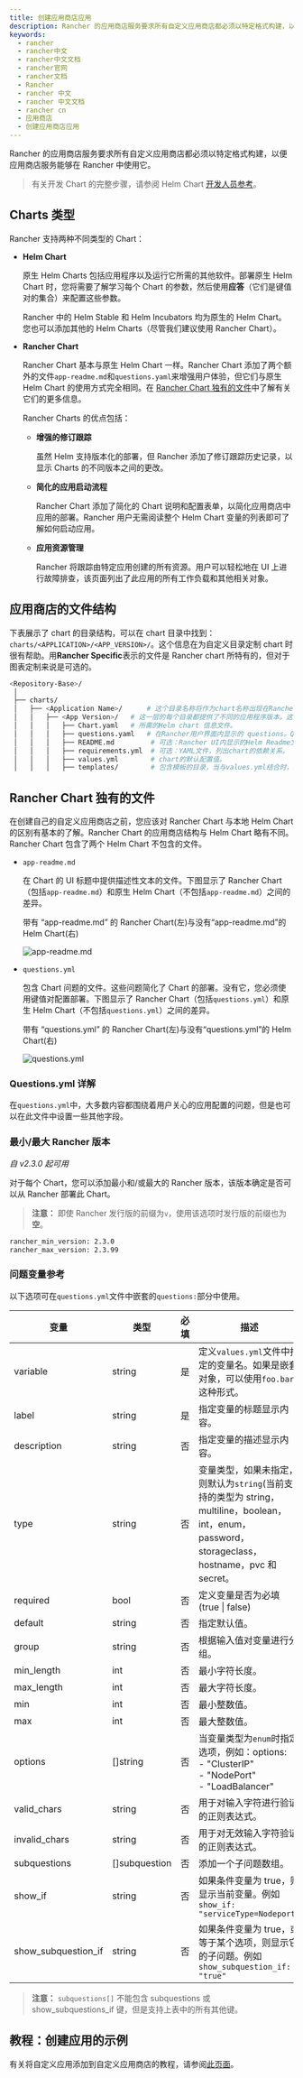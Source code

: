```yaml
---
title: 创建应用商店应用
description: Rancher 的应用商店服务要求所有自定义应用商店都必须以特定格式构建，以便应用商店服务能够在 Rancher 中使用它。有关开发 Chart 的完整步骤，请参阅Helm Chart开发人员参考。
keywords:
  - rancher
  - rancher中文
  - rancher中文文档
  - rancher官网
  - rancher文档
  - Rancher
  - rancher 中文
  - rancher 中文文档
  - rancher cn
  - 应用商店
  - 创建应用商店应用
---
```


Rancher 的应用商店服务要求所有自定义应用商店都必须以特定格式构建，以便应用商店服务能够在 Rancher 中使用它。

> 有关开发 Chart 的完整步骤，请参阅 Helm Chart [开发人员参考](https://helm.sh/docs/chart_template_guide/)。

## Charts 类型

Rancher 支持两种不同类型的 Chart：

- **Helm Chart**

  原生 Helm Charts 包括应用程序以及运行它所需的其他软件。部署原生 Helm Chart 时，您将需要了解学习每个 Chart 的参数，然后使用**应答**（它们是键值对的集合）来配置这些参数。

  Rancher 中的 Helm Stable 和 Helm Incubators 均为原生的 Helm Chart。您也可以添加其他的 Helm Charts（尽管我们建议使用 Rancher Chart）。

- **Rancher Chart**

  Rancher Chart 基本与原生 Helm Chart 一样。Rancher Chart 添加了两个额外的文件`app-readme.md`和`questions.yaml`来增强用户体验，但它们与原生 Helm Chart 的使用方式完全相同。在 [Rancher Chart 独有的文件](#rancher-chart-独有的文件)中了解有关它们的更多信息。

  Rancher Charts 的优点包括：

  - **增强的修订跟踪**

    虽然 Helm 支持版本化的部署，但 Rancher 添加了修订跟踪历史记录，以显示 Charts 的不同版本之间的更改。

  - **简化的应用启动流程**

    Rancher Chart 添加了简化的 Chart 说明和配置表单，以简化应用商店中应用的部署。Rancher 用户无需阅读整个 Helm Chart 变量的列表即可了解如何启动应用。

  - **应用资源管理**

    Rancher 将跟踪由特定应用创建的所有资源。用户可以轻松地在 UI 上进行故障排查，该页面列出了此应用的所有工作负载和其他相关对象。

## 应用商店的文件结构

下表展示了 chart 的目录结构，可以在 chart 目录中找到：`charts/<APPLICATION>/<APP_VERSION>/`。这个信息在为自定义目录定制 chart 时很有帮助。用**Rancher Specific**表示的文件是 Rancher chart 所特有的，但对于图表定制来说是可选的。

```bash
<Repository-Base>/
 │
 ├── charts/
 │   ├── <Application Name>/	  # 这个目录名称将作为chart名称出现在Rancher UI中。
 │   │   ├── <App Version>/	  # 这一层的每个目录都提供了不同的应用程序版本，这些版本在Rancher用户界面的 chart 中可以选择。
 │   │   │   ├── Chart.yaml	  # 所需的Helm chart 信息文件。
 │   │   │   ├── questions.yaml	  # 在Rancher用户界面内显示的 questions。Questions显示在配置选项中。
 │   │   │   ├── README.md         # 可选：Rancher UI内显示的Helm Readme文件。该文本显示在详细描述中。
 │   │   │   ├── requirements.yml  # 可选：YAML文件，列出chart的依赖关系。
 │   │   │   ├── values.yml        # chart的默认配置值。
 │   │   │   ├── templates/        # 包含模板的目录，当与values.yml结合时，生成Kubernetes YAML。
```

## Rancher Chart 独有的文件

在创建自己的自定义应用商店之前，您应该对 Rancher Chart 与本地 Helm Chart 的区别有基本的了解。Rancher Chart 的应用商店结构与 Helm Chart 略有不同。Rancher Chart 包含了两个 Helm Chart 不包含的文件。

- `app-readme.md`

  在 Chart 的 UI 标题中提供描述性文本的文件。下图显示了 Rancher Chart（包括`app-readme.md`）和原生 Helm Chart（不包括`app-readme.md`）之间的差异。

   <figcaption>带有 “app-readme.md” 的 Rancher Chart(左)与没有“app-readme.md”的 Helm Chart(右)</figcaption>

  ![app-readme.md](/img/rancher/app-readme.png)

- `questions.yml`

  包含 Chart 问题的文件。这些问题简化了 Chart 的部署。没有它，您必须使用键值对配置部署。下图显示了 Rancher Chart（包括`questions.yml`）和原生 Helm Chart（不包括`questions.yml`）之间的差异。

   <figcaption>带有 “questions.yml” 的 Rancher Chart(左)与没有“questions.yml”的 Helm Chart(右)</figcaption>

  ![questions.yml](/img/rancher/questions.png)

### Questions.yml 详解

在`questions.yml`中，大多数内容都围绕着用户关心的应用配置的问题，但是也可以在此文件中设置一些其他字段。

### 最小/最大 Rancher 版本

_自 v2.3.0 起可用_

对于每个 Chart，您可以添加最小和/或最大的 Rancher 版本，该版本确定是否可以从 Rancher 部署此 Chart。

> **注意：** 即使 Rancher 发行版的前缀为`v`，使用该选项时发行版的前缀也为**空**。

```bash
rancher_min_version: 2.3.0
rancher_max_version: 2.3.99
```

### 问题变量参考

以下选项可在`questions.yml`文件中嵌套的`questions:`部分中使用。

| 变量                | 类型          | 必填 | 描述                                                                                                                                             |
| ------------------- | ------------- | ---- | ------------------------------------------------------------------------------------------------------------------------------------------------ |
| variable            | string        | 是   | 定义`values.yml`文件中指定的变量名。如果是嵌套对象，可以使用`foo.bar`这种形式。                                                                  |
| label               | string        | 是   | 指定变量的标题显示内容。                                                                                                                         |
| description         | string        | 否   | 指定变量的描述显示内容。                                                                                                                         |
| type                | string        | 否   | 变量类型，如果未指定，则默认为`string`(当前支持的类型为 string，multiline，boolean，int，enum，password，storageclass，hostname，pvc 和 secret。 |
| required            | bool          | 否   | 定义变量是否为必填(true \| false)                                                                                                                |
| default             | string        | 否   | 指定默认值。                                                                                                                                     |
| group               | string        | 否   | 根据输入值对变量进行分组。                                                                                                                       |
| min_length          | int           | 否   | 最小字符长度。                                                                                                                                   |
| max_length          | int           | 否   | 最大字符长度。                                                                                                                                   |
| min                 | int           | 否   | 最小整数值。                                                                                                                                     |
| max                 | int           | 否   | 最大整数值。                                                                                                                                     |
| options             | []string      | 否   | 当变量类型为`enum`时指定选项，例如：options:<br /> - "ClusterIP" <br /> - "NodePort" <br /> - "LoadBalancer"                                     |
| valid_chars         | string        | 否   | 用于对输入字符进行验证的正则表达式。                                                                                                             |
| invalid_chars       | string        | 否   | 用于对无效输入字符验证的正则表达式。                                                                                                             |
| subquestions        | []subquestion | 否   | 添加一个子问题数组。                                                                                                                             |
| show_if             | string        | 否   | 如果条件变量为 true，则显示当前变量。例如`show_if: "serviceType=Nodeport"`                                                                       |
| show_subquestion_if | string        | 否   | 如果条件变量为 true，或等于某个选项，则显示它的子问题。例如`show_subquestion_if: "true"`                                                         |

> **注意：** `subquestions[]` 不能包含 subquestions 或 show_subquestions_if 键，但是支持上表中的所有其他键。

## 教程：创建应用的示例

有关将自定义应用添加到自定义应用商店的教程，请参阅[此页面](/docs/rancher2/helm-charts/tutorial/_index)。

